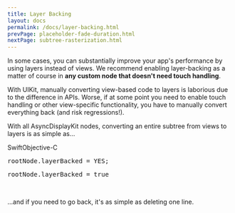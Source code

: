 ```yaml
---
title: Layer Backing
layout: docs
permalink: /docs/layer-backing.html
prevPage: placeholder-fade-duration.html
nextPage: subtree-rasterization.html
---
```


In some cases, you can substantially improve your app's performance by using layers instead of views. We recommend enabling layer-backing as a matter of course in **any custom node that doesn't need touch handling**.


With UIKit, manually converting view-based code to layers is laborious due to the difference in APIs. Worse, if at some point you need to enable touch handling or other view-specific functionality, you have to manually convert everything back (and risk regressions!).

With all AsyncDisplayKit nodes, converting an entire subtree from views to layers is as simple as...

<div class = "highlight-group">
<span class="language-toggle"><a data-lang="swift" class="swiftButton">Swift</a><a data-lang="objective-c" class = "active objcButton">Objective-C</a></span>
<div class = "code">
  <pre lang="objc" class="objcCode">
rootNode.layerBacked = YES;
</pre>
<pre lang="swift" class = "swiftCode hidden">
rootNode.layerBacked = true
</pre>
</div>
</div>
<br>

...and if you need to go back, it's as simple as deleting one line. 


